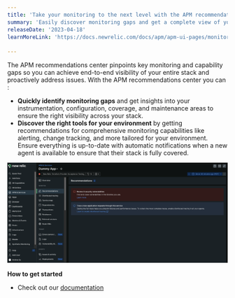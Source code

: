 ```yaml
---
title: 'Take your monitoring to the next level with the APM recommendations center' 
summary: 'Easily discover monitoring gaps and get a complete view of your entire stack to improve uptime, reliability and performance' 
releaseDate: '2023-04-18' 
learnMoreLink: 'https://docs.newrelic.com/docs/apm/apm-ui-pages/monitoring/apm-recommendations-center/' 

---
```

The APM recommendations center pinpoints key monitoring and capability gaps so you can achieve end-to-end visibility of your entire stack and proactively address issues. With the APM recommendations center you can : 

* **Quickly identify monitoring gaps** and get insights into your instrumentation, configuration, coverage, and maintenance areas to ensure the right visibility across your stack.
* **Discover the right tools for your environment** by getting recommendations for comprehensive monitoring capabilities like alerting, change tracking, and more tailored for your environment. Ensure everything is up-to-date with automatic notifications when a new agent is available to ensure that their stack is fully covered.

![APM Rec Center](./images/rec-center.png "APM Rec Center")


**How to get started**
* Check out our [documentation](https://docs.newrelic.com/docs/apm/apm-ui-pages/monitoring/apm-recommendations-center/)



